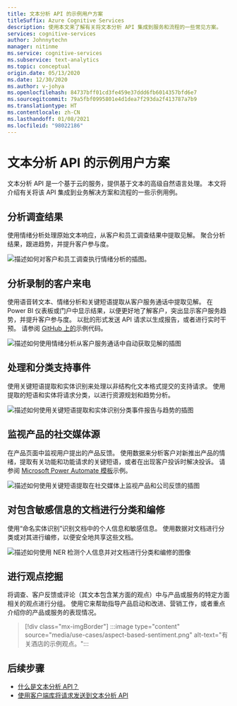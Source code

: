 ```yaml
---
title: 文本分析 API 的示例用户方案
titleSuffix: Azure Cognitive Services
description: 使用本文来了解有关将文本分析 API 集成到服务和流程的一些常见方案。
services: cognitive-services
author: Johnnytechn
manager: nitinme
ms.service: cognitive-services
ms.subservice: text-analytics
ms.topic: conceptual
origin.date: 05/13/2020
ms.date: 12/30/2020
ms.author: v-johya
ms.openlocfilehash: 84737bff01cd3fe459e37ddd6fb6014357bfd6e7
ms.sourcegitcommit: 79a5fbf0995801e4d1dea7f293da2f413787a7b9
ms.translationtype: HT
ms.contentlocale: zh-CN
ms.lasthandoff: 01/08/2021
ms.locfileid: "98022186"
---
```

# <a name="example-user-scenarios-for-the-text-analytics-api"></a>文本分析 API 的示例用户方案

文本分析 API 是一个基于云的服务，提供基于文本的高级自然语言处理。 本文将介绍有关将该 API 集成到业务解决方案和流程的一些示例用例。 

## <a name="analyze-survey-results"></a>分析调查结果

使用情绪分析处理原始文本响应，从客户和员工调查结果中提取见解。 聚合分析结果，跟进趋势，并提升客户参与度。

![描述如何对客户和员工调查执行情绪分析的插图。](./media/use-cases/survey-results.svg)

## <a name="analyze-recorded-inbound-customer-calls"></a>分析录制的客户来电

使用语音转文本、情绪分析和关键短语提取从客户服务通话中提取见解。 在 Power BI 仪表板或门户中显示结果，以便更好地了解客户，突出显示客户服务趋势，并提升客户参与度。 以批的形式发送 API 请求以生成报告，或者进行实时干预。 请参阅 [GitHub 上的](https://github.com/rlagh2/callcenteranalytics)示例代码。

![描述如何使用情绪分析从客户服务通话中自动获取见解的插图](./media/use-cases/azure-inbound.svg)

## <a name="process-and-categorize-support-incidents"></a>处理和分类支持事件

使用关键短语提取和实体识别来处理以非结构化文本格式提交的支持请求。 使用提取的短语和实体将请求分类，以进行资源规划和趋势分析。

![描述如何使用关键短语提取和实体识别分类事件报告与趋势的插图](./media/use-cases/support-incidents.svg)

## <a name="monitor-your-products-social-media-feeds"></a>监视产品的社交媒体源

在产品页面中监视用户提出的产品反馈。 使用数据来分析客户对新推出产品的情绪，提取有关功能和功能请求的关键短语，或者在出现客户投诉时解决投诉。 请参阅 [Microsoft Power Automate 模板](https://flow.microsoft.com/galleries/public/templates/2680d2227d074c4d901e36c66e68f6f9/run-sentiment-analysis-on-tweets-and-push-results-to-a-power-bi-dataset/)示例。

![描述如何使用关键短语提取在社交媒体上监视产品和公司反馈的插图](./media/use-cases/social-feed.svg)

## <a name="classify-and-redact-documents-that-have-sensitive-information"></a>对包含敏感信息的文档进行分类和编修

使用“命名实体识别”识别文档中的个人信息和敏感信息。 使用数据对文档进行分类或对其进行编修，以便安全地共享这些文档。

![描述如何使用 NER 检测个人信息并对文档进行分类和编修的图像](./media/use-cases/sensitive-docs.jpg)

## <a name="perform-opinion-mining"></a>进行观点挖掘

将调查、客户反馈或评论（其文本包含某方面的观点）中与产品或服务的特定方面相关的观点进行分组。 使用它来帮助指导产品启动和改进、营销工作，或者重点介绍你的产品或服务的表现情况。 

> [!div class="mx-imgBorder"] 
> :::image type="content" source="media/use-cases/aspect-based-sentiment.png" alt-text="有关酒店的示例观点。":::

## <a name="next-steps"></a>后续步骤

* [什么是文本分析 API？](overview.md)
* [使用客户端库将请求发送到文本分析 API](quickstarts/client-libraries-rest-api.md)

<!-- Update_Description: wording update -->